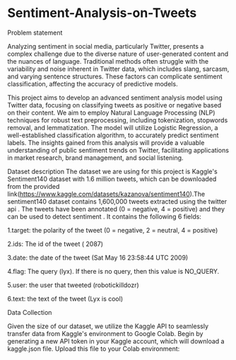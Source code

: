 # Sentiment-Analysis-on-Tweets
Problem statement

Analyzing sentiment in social media, particularly Twitter, presents a complex challenge due to the diverse nature of user-generated content and the nuances of language. Traditional methods often struggle with the variability and noise inherent in Twitter data, which includes slang, sarcasm, and varying sentence structures. These factors can complicate sentiment classification, affecting the accuracy of predictive models.

This project aims to develop an advanced sentiment analysis model using Twitter data, focusing on classifying tweets as positive or negative based on their content. We aim to employ Natural Language Processing (NLP) techniques for robust text preprocessing, including tokenization, stopwords removal, and lemmatization. The model will utilize Logistic Regression, a well-established classification algorithm, to accurately predict sentiment labels. The insights gained from this analysis will provide a valuable understanding of public sentiment trends on Twitter, facilitating applications in market research, brand management, and social listening.

Dataset description
The dataset we are using for this project is Kaggle's Sentiment140 dataset with 1.6 million tweets, which can be downloaded from the provided link(https://www.kaggle.com/datasets/kazanova/sentiment140).The sentiment140 dataset contains 1,600,000 tweets extracted using the twitter api . The tweets have been annotated (0 = negative, 4 = positive) and they can be used to detect sentiment . It contains the following 6 fields:

1.target: the polarity of the tweet (0 = negative, 2 = neutral, 4 = positive)

2.ids: The id of the tweet ( 2087)

3.date: the date of the tweet (Sat May 16 23:58:44 UTC 2009)

4.flag: The query (lyx). If there is no query, then this value is NO_QUERY.

5.user: the user that tweeted (robotickilldozr)

6.text: the text of the tweet (Lyx is cool)

Data Collection

Given the size of our dataset, we utilize the Kaggle API to seamlessly transfer data from Kaggle's environment to Google Colab. Begin by generating a new API token in your Kaggle account, which will download a kaggle.json file. Upload this file to your Colab environment:
